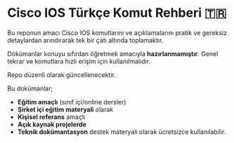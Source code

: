 # Cisco IOS Türkçe Komut Rehberi 🇹🇷

Bu reponun amacı Cisco IOS komutlarını ve açıklamalarını pratik ve gereksiz detaylardan arındırarak tek bir çatı altında toplamaktır.

Dökümanlar konuyu sıfırdan öğretmek amacıyla **hazırlanmamıştır**. Genel tekrar ve komutlara hızlı erişim için kullanılmalıdır.

Repo düzenli olarak güncellenecektir. 

Bu dokümanlar;
- **Eğitim amaçlı** (sınıf içi/online dersler)
- **Şirket içi eğitim materyali** olarak
- **Kişisel referans** amaçlı 
- **Açık kaynak projelerde**
- **Teknik dokümantasyon** destek materyali olarak  ücretsizce kullanılabilir.



